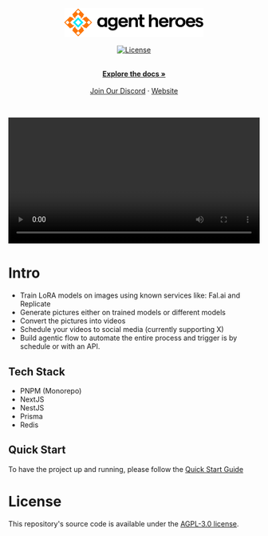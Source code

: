 <p align="center">
  <a href="https://agentheroes.ai" target="_blank">
  <picture>
    <source media="(prefers-color-scheme: dark)" srcset="assets/logo-dark.svg">
    <img alt="AgentHeroes Logo" src="assets/logo-light.svg" width="280"/>
  </picture>
  </a>
</p>


<p align="center">
<a href="https://opensource.org/licenses/Agpl-3.0">
  <img src="https://img.shields.io/badge/License-AGPL%203.0-blue.svg" alt="License">
</a>
</p>

<p align="center">
  <br />
  <a href="https://docs.agentheroes.ai" rel="dofollow"><strong>Explore the docs »</strong></a>
  <br />

  <br/>
    <a href="https://discord.gg/Sk9se5Dcef">Join Our Discord</a>
    ·
    <a href="https://agentheroes.ai">Website</a>
  </p>
<br />

<p align="center">
  <video src="https://github.com/user-attachments/assets/464770a2-92ea-4cc5-bc32-a5e537b1afcc" width="100%" />
</p>

# Intro

- Train LoRA models on images using known services like: Fal.ai and Replicate
- Generate pictures either on trained models or different models
- Convert the pictures into videos
- Schedule your videos to social media (currently supporting X)
- Build agentic flow to automate the entire process and trigger is by schedule or with an API.

## Tech Stack

- PNPM (Monorepo)
- NextJS
- NestJS
- Prisma
- Redis

## Quick Start
To have the project up and running, please follow the [Quick Start Guide](https://docs.agentheroes.ai)

# License

This repository's source code is available under the [AGPL-3.0 license](LICENSE).